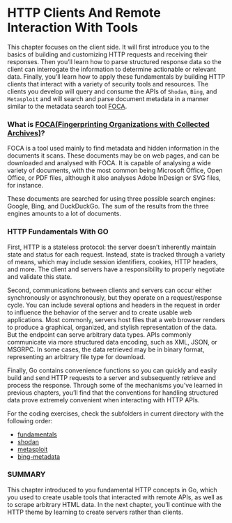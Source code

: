 # HTTP Clients And Remote Interaction With Tools
This chapter focuses on the client side. It will first introduce you to the basics of 
building and customizing HTTP requests and receiving their responses. Then you’ll learn 
how to parse structured response data so the client can interrogate the information to 
determine actionable or relevant data. Finally, you’ll learn how to apply these fundamentals 
by building HTTP clients that interact with a variety of security tools and resources. The 
clients you develop will query and consume the APIs of `Shodan`, `Bing`, and `Metasploit` 
and will search and parse document metadata in a manner similar to the metadata search tool [FOCA](https://github.com/ElevenPaths/FOCA).

### What is [FOCA(Fingerprinting Organizations with Collected Archives)](https://github.com/ElevenPaths/FOCA)?
FOCA is a tool used mainly to find metadata and hidden information in the documents it scans. 
These documents may be on web pages, and can be downloaded and analysed with FOCA.
It is capable of analysing a wide variety of documents, with the most common being 
Microsoft Office, Open Office, or PDF files, although it also analyses Adobe InDesign 
or SVG files, for instance.

These documents are searched for using three possible search engines: Google, Bing, 
and DuckDuckGo. The sum of the results from the three engines amounts to a lot of 
documents. 


### HTTP Fundamentals With GO
First, HTTP is a stateless protocol: the server doesn’t inherently maintain state and 
status for each request. Instead, state is tracked through a variety of means, which 
may include session identifiers, cookies, HTTP headers, and more. The client and 
servers have a responsibility to properly negotiate and validate this state.

Second, communications between clients and servers can occur either synchronously 
or asynchronously, but they operate on a request/response cycle. You can include 
several options and headers in the request in order to influence the behavior of the 
server and to create usable web applications. Most commonly, servers host files that 
a web browser renders to produce a graphical, organized, and stylish representation 
of the data. But the endpoint can serve arbitrary data types. APIs commonly communicate 
via more structured data encoding, such as XML, JSON, or MSGRPC. In some cases, the 
data retrieved may be in binary format, representing an arbitrary file type for download.

Finally, Go contains convenience functions so you can quickly and easily build and send 
HTTP requests to a server and subsequently retrieve and process the response. Through 
some of the mechanisms you’ve learned in previous chapters, you’ll find that the 
conventions for handling structured data prove extremely convenient when interacting 
with HTTP APIs.


For the coding exercises, check the subfolders in current directory with the following order:
  - [fundamentals](fundamentals)
  - [shodan](shodan)
  - [metasploit](metasploit)
  - [bing-metadata](bing-metadata)
  
### SUMMARY
This chapter introduced to you fundamental HTTP concepts in Go, which you used to create usable tools that interacted 
with remote APIs, as well as to scrape arbitrary HTML data. In the next chapter, you’ll continue with the HTTP theme 
by learning to create servers rather than clients.